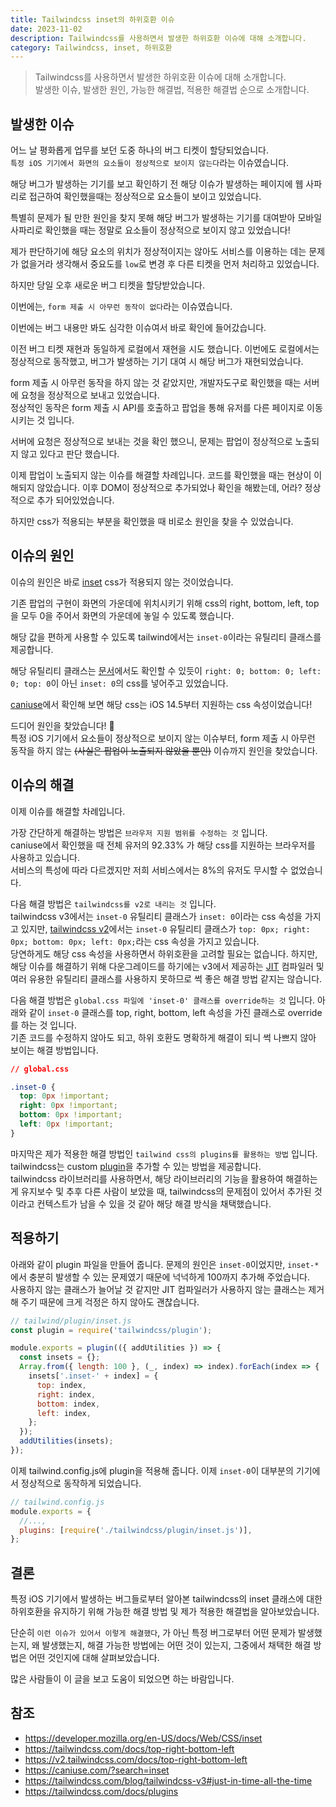 ```yaml
---
title: Tailwindcss inset의 하위호환 이슈
date: 2023-11-02
description: Tailwindcss를 사용하면서 발생한 하위호환 이슈에 대해 소개합니다.
category: Tailwindcss, inset, 하위호환
---
```


> Tailwindcss를 사용하면서 발생한 하위호환 이슈에 대해 소개합니다.  
> 발생한 이슈, 발생한 원인, 가능한 해결법, 적용한 해결법 순으로 소개합니다.

## 발생한 이슈

어느 날 평화롭게 업무를 보던 도중 하나의 버그 티켓이 할당되었습니다.  
`특정 iOS 기기에서 화면의 요소들이 정상적으로 보이지 않는다`라는 이슈였습니다.

해당 버그가 발생하는 기기를 보고 확인하기 전 해당 이슈가 발생하는 페이지에 웹 사파리로 접근하여 확인했을때는 정상적으로 요소들이 보이고 있었습니다.

특별히 문제가 될 만한 원인을 찾지 못해 해당 버그가 발생하는 기기를 대여받아 모바일 사파리로 확인했을 때는 정말로 요소들이 정상적으로 보이지 않고 있었습니다!

제가 판단하기에 해당 요소의 위치가 정상적이지는 않아도 서비스를 이용하는 데는 문제가 없을거라 생각해서 중요도를 `low`로 변경 후 다른 티켓을 먼저 처리하고 있었습니다.

하지만 당일 오후 새로운 버그 티켓을 할당받았습니다.

이번에는, `form 제출 시 아무런 동작이 없다`라는 이슈였습니다.

이번에는 버그 내용만 봐도 심각한 이슈여서 바로 확인에 들어갔습니다.

이전 버그 티켓 재현과 동일하게 로컬에서 재현을 시도 했습니다. 이번에도 로컬에서는 정상적으로 동작했고, 버그가 발생하는 기기 대여 시 해당 버그가 재현되었습니다.

form 제출 시 아무런 동작을 하지 않는 것 같았지만, 개발자도구로 확인했을 때는 서버에 요청을 정상적으로 보내고 있었습니다.  
정상적인 동작은 form 제출 시 API를 호출하고 팝업을 통해 유저를 다른 페이지로 이동시키는 것 입니다.

서버에 요청은 정상적으로 보내는 것을 확인 했으니, 문제는 팝업이 정상적으로 노출되지 않고 있다고 판단 했습니다.

이제 팝업이 노출되지 않는 이슈를 해결할 차례입니다. 코드를 확인했을 때는 현상이 이해되지 않았습니다. 이후 DOM이 정상적으로 추가되었나 확인을 해봤는데, 어라? 정상적으로 추가 되어있었습니다.

하지만 css가 적용되는 부분을 확인했을 때 비로소 원인을 찾을 수 있었습니다.

## 이슈의 원인

이슈의 원인은 바로 [inset](https://developer.mozilla.org/en-US/docs/Web/CSS/inset) css가 적용되지 않는 것이었습니다.

기존 팝업의 구현이 화면의 가운데에 위치시키기 위해 css의 right, bottom, left, top 을 모두 0을 주어서 화면의 가운데에 놓일 수 있도록 했습니다.

해당 값을 편하게 사용할 수 있도록 tailwind에서는 `inset-0`이라는 유틸리티 클래스를 제공합니다.

해당 유틸리티 클래스는 [문서](https://tailwindcss.com/docs/top-right-bottom-left)에서도 확인할 수 있듯이 `right: 0; bottom: 0; left: 0; top: 0`이 아닌 `inset: 0`의 css를 넣어주고 있었습니다.

[caniuse](https://caniuse.com/?search=inset)에서 확인해 보면 해당 css는 iOS 14.5부터 지원하는 css 속성이었습니다!

드디어 원인을 찾았습니다! 👏  
특정 iOS 기기에서 요소들이 정상적으로 보이지 않는 이슈부터, form 제출 시 아무런 동작을 하지 않는 ~~(사실은 팝업이 노출되지 않았을 뿐인)~~ 이슈까지 원인을 찾았습니다.

## 이슈의 해결

이제 이슈를 해결할 차례입니다.

가장 간단하게 해결하는 방법은 `브라우저 지원 범위를 수정하는 것` 입니다.  
caniuse에서 확인했을 때 전체 유저의 92.33% 가 해당 css를 지원하는 브라우저를 사용하고 있습니다.  
서비스의 특성에 따라 다르겠지만 저희 서비스에서는 8%의 유저도 무시할 수 없었습니다.

다음 해결 방법은 `tailwindcss를 v2로 내리는 것` 입니다.  
tailwindcss v3에서는 `inset-0` 유틸리티 클래스가 `inset: 0`이라는 css 속성을 가지고 있지만, [tailwindcss v2](https://v2.tailwindcss.com/docs/top-right-bottom-left)에서는 `inset-0` 유틸리티 클래스가 `top: 0px; right: 0px; bottom: 0px; left: 0px;`라는 css 속성을 가지고 있습니다.  
당연하게도 해당 css 속성을 사용하면서 하위호환을 고려할 필요는 없습니다. 하지만, 해당 이슈를 해결하기 위해 다운그레이드를 하기에는 v3에서 제공하는 [JIT](https://tailwindcss.com/blog/tailwindcss-v3#just-in-time-all-the-time) 컴파일러 및 여러 유용한 유틸리티 클래스를 사용하지 못하므로 썩 좋은 해결 방법 같지는 않습니다.

다음 해결 방법은 `global.css 파일에 'inset-0' 클래스를 override하는 것` 입니다.
아래와 같이 `inset-0` 클래스를 top, right, bottom, left 속성을 가진 클래스로 override를 하는 것 입니다.  
기존 코드를 수정하지 않아도 되고, 하위 호환도 명확하게 해결이 되니 썩 나쁘지 않아 보이는 해결 방법입니다.

```css
// global.css

.inset-0 {
  top: 0px !important;
  right: 0px !important;
  bottom: 0px !important;
  left: 0px !important;
}
```

마지막은 제가 적용한 해결 방법인 `tailwind css의 plugins를 활용하는 방법` 입니다.  
tailwindcss는 custom [plugin](https://tailwindcss.com/docs/plugins)을 추가할 수 있는 방법을 제공합니다.  
tailwindcss 라이브러리를 사용하면서, 해당 라이브러리의 기능을 활용하여 해결하는 게 유지보수 및 추후 다른 사람이 보았을 때, tailwindcss의 문제점이 있어서 추가된 것이라고 컨텍스트가 남을 수 있을 것 같아 해당 해결 방식을 채택했습니다.

## 적용하기

아래와 같이 plugin 파일을 만들어 줍니다. 문제의 원인은 `inset-0`이었지만, `inset-*`에서 충분히 발생할 수 있는 문제였기 때문에 넉넉하게 100까지 추가해 주었습니다.  
사용하지 않는 클래스가 늘어날 것 같지만 JIT 컴파일러가 사용하지 않는 클래스는 제거해 주기 때문에 크게 걱정은 하지 않아도 괜찮습니다.

```js
// tailwind/plugin/inset.js
const plugin = require('tailwindcss/plugin');

module.exports = plugin(({ addUtilities }) => {
  const insets = {};
  Array.from({ length: 100 }, (_, index) => index).forEach(index => {
    insets['.inset-' + index] = {
      top: index,
      right: index,
      bottom: index,
      left: index,
    };
  });
  addUtilities(insets);
});
```

이제 tailwind.config.js에 plugin을 적용해 줍니다. 이제 `inset-0`이 대부분의 기기에서 정상적으로 동작하게 되었습니다.

```js
// tailwind.config.js
module.exports = {
  //...,
  plugins: [require('./tailwindcss/plugin/inset.js')],
};
```

## 결론

특정 iOS 기기에서 발생하는 버그들로부터 알아본 tailwindcss의 inset 클래스에 대한 하위호환을 유지하기 위해 가능한 해결 방법 및 제가 적용한 해결법을 알아보았습니다.

단순히 `이런 이슈가 있어서 이렇게 해결했다`, 가 아닌 특정 버그로부터 어떤 문제가 발생했는지, 왜 발생했는지, 해결 가능한 방법에는 어떤 것이 있는지, 그중에서 채택한 해결 방법은 어떤 것인지에 대해 살펴보았습니다.

많은 사람들이 이 글을 보고 도움이 되었으면 하는 바람입니다.

## 참조

- https://developer.mozilla.org/en-US/docs/Web/CSS/inset
- https://tailwindcss.com/docs/top-right-bottom-left
- https://v2.tailwindcss.com/docs/top-right-bottom-left
- https://caniuse.com/?search=inset
- https://tailwindcss.com/blog/tailwindcss-v3#just-in-time-all-the-time
- https://tailwindcss.com/docs/plugins
